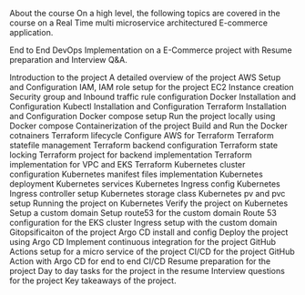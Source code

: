 About the course
On a high level, the following topics are covered in the course on a Real Time multi microservice architectured E-commerce application.

End to End DevOps Implementation on a E-Commerce project with Resume preparation and Interview Q&A.

Introduction to the project
A detailed overview of the project
AWS Setup and Configuration
IAM, IAM role setup for the project
EC2 Instance creation
Security group and Inbound traffic rule configuration
Docker Installation and Configuration
Kubectl Installation and Configuration
Terraform Installation and Configuration
Docker compose setup
Run the project locally using Docker compose
Containerization of the project
Build and Run the Docker cotnainers
Terraform lifecycle
Configure AWS for Terraform
Terraform statefile management
Terraform backend configuration
Terraform state locking
Terraform project for backend implementation
Terraform implementation for VPC and EKS
Terraform Kubernetes cluster configuration
Kubernetes manifest files implementation
Kubernetes deployment
Kubernetes services
Kubernetes Ingress config
Kubernetes Ingress controller setup
Kubernetes storage class
Kubernetes pv and pvc setup
Running the project on Kubernetes
Verify the project on Kubernetes
Setup a custom domain
Setup route53 for the custom domain
Route 53 configuration for the EKS cluster
Ingress setup with the custom domain
Gitopsificaiton of the project
Argo CD install and config
Deploy the project using Argo CD
Implement continuous integration for the project
GitHub Actions setup for a micro service of the project
CI/CD for the project
GitHub Action with Argo CD for end to end CI/CD
Resume preparation for the project
Day to day tasks for the project in the resume
Interview questions for the project
Key takeaways of the project.
